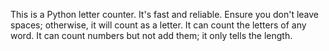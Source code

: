 This is a Python letter counter. It's fast and reliable. Ensure you don't leave spaces; otherwise, it will count as a letter. It can count the letters of any word. It can count numbers but not add them; it only tells the length.
